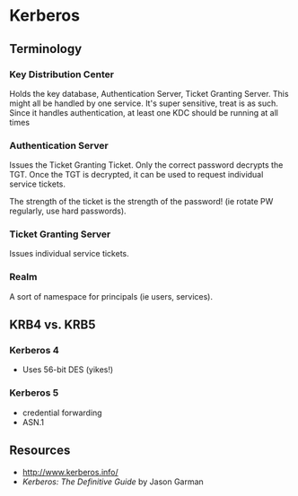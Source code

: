 # Kerberos

## Terminology

### Key Distribution Center 

Holds the key database, Authentication Server, Ticket Granting Server. This
might all be handled by one service.  It's super sensitive, treat is as such.
Since it handles authentication, at least one KDC should be running at all times

<!--
K:TDG says there's no standard synchronization mechanism
-->

### Authentication Server

Issues the Ticket Granting Ticket. Only the correct password decrypts the TGT.
Once the TGT is decrypted, it can be used to request individual service tickets.

The strength of the ticket is the strength of the password! (ie rotate PW
regularly, use hard passwords).

### Ticket Granting Server

Issues individual service tickets.

<!--
key version number (kvno) is important for services

krbtgt/REALM@REALM
-->

### Realm

A sort of namespace for principals (ie users, services).

## KRB4 vs. KRB5

### Kerberos 4
* Uses 56-bit DES (yikes!)

### Kerberos 5
* credential forwarding
* ASN.1

## Resources
* http://www.kerberos.info/
* *Kerberos: The Definitive Guide* by Jason Garman

<!--
Roger Needham / Michael Schroeder - "Using encryption for authentication in
large networks of computers"
  - Thought MITM was an "extreme view"
-->
